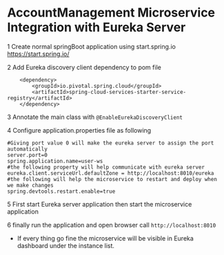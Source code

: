 # AccountManagement Microservice Integration with Eureka Server
1 Create normal springBoot application using start.spring.io
    https://start.spring.io/

2 Add Eureka discovery client dependency to pom file 

		<dependency>
			<groupId>io.pivotal.spring.cloud</groupId>
			<artifactId>spring-cloud-services-starter-service-registry</artifactId>
		</dependency>
    
3 Annotate the main class with `@EnableEurekaDiscoveryClient` 
    
4 Configure application.properties file as following
        
    #Giving port value 0 will make the eureka server to assign the port automatically
    server.port=0
    spring.application.name=user-ws
    #the following property will help communicate with eureka server
    eureka.client.serviceUrl.defaultZone = http://localhost:8010/eureka
    #the following will help the microservice to restart and deploy when we make changes
    spring.devtools.restart.enable=true
    
5 First start Eureka server application then start the microservice application

6 finally run the application and open browser call
    `http://localhost:8010` 

* If every thing go fine the microservice will be visible in Eureka dashboard under the instance list. 
